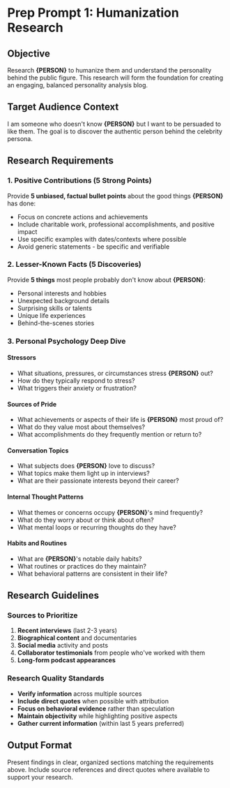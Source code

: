 # Prep Prompt 1: Humanization Research

## Objective
Research **{PERSON}** to humanize them and understand the personality behind the public figure. This research will form the foundation for creating an engaging, balanced personality analysis blog.

## Target Audience Context
I am someone who doesn't know **{PERSON}** but I want to be persuaded to like them. The goal is to discover the authentic person behind the celebrity persona.

## Research Requirements

### 1. Positive Contributions (5 Strong Points)
Provide **5 unbiased, factual bullet points** about the good things **{PERSON}** has done:
- Focus on concrete actions and achievements
- Include charitable work, professional accomplishments, and positive impact
- Use specific examples with dates/contexts where possible
- Avoid generic statements - be specific and verifiable

### 2. Lesser-Known Facts (5 Discoveries)
Provide **5 things** most people probably don't know about **{PERSON}**:
- Personal interests and hobbies
- Unexpected background details
- Surprising skills or talents
- Unique life experiences
- Behind-the-scenes stories

### 3. Personal Psychology Deep Dive

#### **Stressors**
- What situations, pressures, or circumstances stress **{PERSON}** out?
- How do they typically respond to stress?
- What triggers their anxiety or frustration?

#### **Sources of Pride**
- What achievements or aspects of their life is **{PERSON}** most proud of?
- What do they value most about themselves?
- What accomplishments do they frequently mention or return to?

#### **Conversation Topics**
- What subjects does **{PERSON}** love to discuss?
- What topics make them light up in interviews?
- What are their passionate interests beyond their career?

#### **Internal Thought Patterns**
- What themes or concerns occupy **{PERSON}**'s mind frequently?
- What do they worry about or think about often?
- What mental loops or recurring thoughts do they have?

#### **Habits and Routines**
- What are **{PERSON}**'s notable daily habits?
- What routines or practices do they maintain?
- What behavioral patterns are consistent in their life?

## Research Guidelines

### Sources to Prioritize
1. **Recent interviews** (last 2-3 years)
2. **Biographical content** and documentaries
3. **Social media** activity and posts
4. **Collaborator testimonials** from people who've worked with them
5. **Long-form podcast appearances**

### Research Quality Standards
- **Verify information** across multiple sources
- **Include direct quotes** when possible with attribution
- **Focus on behavioral evidence** rather than speculation
- **Maintain objectivity** while highlighting positive aspects
- **Gather current information** (within last 5 years preferred)

## Output Format
Present findings in clear, organized sections matching the requirements above. Include source references and direct quotes where available to support your research.
